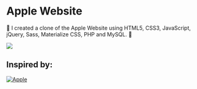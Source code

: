 # Apple Website
🍏 I created a clone of the Apple Website using HTML5, CSS3, JavaScript, jQuery, Sass, Materialize CSS, PHP and MySQL. 🍏

![](https://i.ytimg.com/vi/udT6S6TE-qY/maxresdefault.jpg)
## Inspired by:
[![Apple](https://img.shields.io/badge/-Apple-000?style=for-the-badge&logo=Apple&logoColor=white)](https://www.apple.com)
